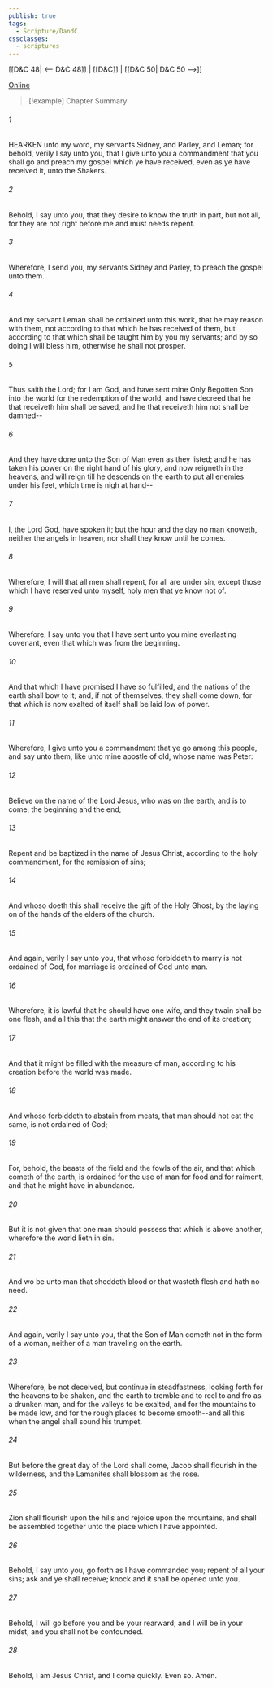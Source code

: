 ```yaml
---
publish: true
tags:
  - Scripture/DandC
cssclasses:
  - scriptures
---
```

[[D&C 48| <-- D&C 48]] | [[D&C]] | [[D&C 50| D&C 50 -->]]

[Online](https://churchofjesuschrist.org/study/scriptures/dc-testament/dc/49?lang=eng)

>[!example] Chapter Summary
>
###### 1
HEARKEN unto my word, my servants Sidney, and Parley, and Leman; for behold, verily I say unto you, that I give unto you a commandment that you shall go and preach my gospel which ye have received, even as ye have received it, unto the Shakers.
###### 2
Behold, I say unto you, that they desire to know the truth in part, but not all, for they are not right before me and must needs repent.
###### 3
Wherefore, I send you, my servants Sidney and Parley, to preach the gospel unto them.
###### 4
And my servant Leman shall be ordained unto this work, that he may reason with them, not according to that which he has received of them, but according to that which shall be taught him by you my servants; and by so doing I will bless him, otherwise he shall not prosper.
###### 5
Thus saith the Lord; for I am God, and have sent mine Only Begotten Son into the world for the redemption of the world, and have decreed that he that receiveth him shall be saved, and he that receiveth him not shall be damned--
###### 6
And they have done unto the Son of Man even as they listed; and he has taken his power on the right hand of his glory, and now reigneth in the heavens, and will reign till he descends on the earth to put all enemies under his feet, which time is nigh at hand--
###### 7
I, the Lord God, have spoken it; but the hour and the day no man knoweth, neither the angels in heaven, nor shall they know until he comes.
###### 8
Wherefore, I will that all men shall repent, for all are under sin, except those which I have reserved unto myself, holy men that ye know not of.
###### 9
Wherefore, I say unto you that I have sent unto you mine everlasting covenant, even that which was from the beginning.
###### 10
And that which I have promised I have so fulfilled, and the nations of the earth shall bow to it; and, if not of themselves, they shall come down, for that which is now exalted of itself shall be laid low of power.
###### 11
Wherefore, I give unto you a commandment that ye go among this people, and say unto them, like unto mine apostle of old, whose name was Peter:
###### 12
Believe on the name of the Lord Jesus, who was on the earth, and is to come, the beginning and the end;
###### 13
Repent and be baptized in the name of Jesus Christ, according to the holy commandment, for the remission of sins;
###### 14
And whoso doeth this shall receive the gift of the Holy Ghost, by the laying on of the hands of the elders of the church.
###### 15
And again, verily I say unto you, that whoso forbiddeth to marry is not ordained of God, for marriage is ordained of God unto man.
###### 16
Wherefore, it is lawful that he should have one wife, and they twain shall be one flesh, and all this that the earth might answer the end of its creation;
###### 17
And that it might be filled with the measure of man, according to his creation before the world was made.
###### 18
And whoso forbiddeth to abstain from meats, that man should not eat the same, is not ordained of God;
###### 19
For, behold, the beasts of the field and the fowls of the air, and that which cometh of the earth, is ordained for the use of man for food and for raiment, and that he might have in abundance.
###### 20
But it is not given that one man should possess that which is above another, wherefore the world lieth in sin.
###### 21
And wo be unto man that sheddeth blood or that wasteth flesh and hath no need.
###### 22
And again, verily I say unto you, that the Son of Man cometh not in the form of a woman, neither of a man traveling on the earth.
###### 23
Wherefore, be not deceived, but continue in steadfastness, looking forth for the heavens to be shaken, and the earth to tremble and to reel to and fro as a drunken man, and for the valleys to be exalted, and for the mountains to be made low, and for the rough places to become smooth--and all this when the angel shall sound his trumpet.
###### 24
But before the great day of the Lord shall come, Jacob shall flourish in the wilderness, and the Lamanites shall blossom as the rose.
###### 25
Zion shall flourish upon the hills and rejoice upon the mountains, and shall be assembled together unto the place which I have appointed.
###### 26
Behold, I say unto you, go forth as I have commanded you; repent of all your sins; ask and ye shall receive; knock and it shall be opened unto you.
###### 27
Behold, I will go before you and be your rearward; and I will be in your midst, and you shall not be confounded.
###### 28
Behold, I am Jesus Christ, and I come quickly. Even so. Amen.




